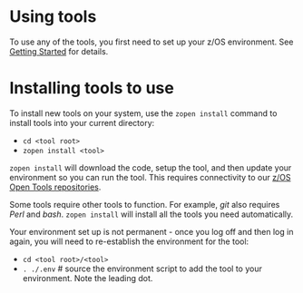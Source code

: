 # Using tools 

To use any of the tools, you first need to set up your z/OS environment. See [Getting Started](/Guides/QuickStart) for details.

# Installing tools to use

To install new tools on your system, use the `zopen install` command to install tools into your current directory:

- `cd <tool root>`
- `zopen install <tool>`

`zopen install` will download the code, setup the tool, and then update your environment so you can run the tool. 
This requires connectivity to our [z/OS Open Tools repositories](https://zosopentools.link/repos).

Some tools require other tools to function. For example, _git_ also requires _Perl_ and _bash_. `zopen install` will install
all the tools you need automatically.

Your environment set up is not permanent - once you log off and then log in again, you will need to re-establish the 
environment for the tool:

- `cd <tool root>/<tool>`
- `. ./.env` # source the environment script to add the tool to your environment. Note the leading dot.

